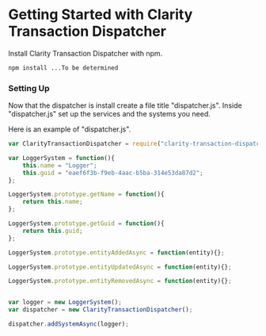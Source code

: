 Getting Started with Clarity Transaction Dispatcher
===

Install Clarity Transaction Dispatcher with npm.
```bash
npm install ...To be determined
```

### Setting Up
Now that the dispatcher is install create a file title "dispatcher.js". 
Inside "dispatcher.js" set up the services and the systems you need. 

Here is an example of "dispatcher.js".
```js
var ClarityTransactionDispatcher = require("clarity-transaction-dispatcher").ClarityTransactionDispatcher;

var LoggerSystem = function(){
    this.name = "Logger";
    this.guid = "eaef6f3b-f9eb-4aac-b5ba-314e53da87d2";
};

LoggerSystem.prototype.getName = function(){
    return this.name;
};

LoggerSystem.prototype.getGuid = function(){
    return this.guid;
};

LoggerSystem.prototype.entityAddedAsync = function(entity){};

LoggerSystem.prototype.entityUpdatedAsync = function(entity){};

LoggerSystem.prototype.entityRemovedAsync = function(entity){};


var logger = new LoggerSystem();
var dispatcher = new ClarityTransactionDispatcher();

dispatcher.addSystemAsync(logger);


```
